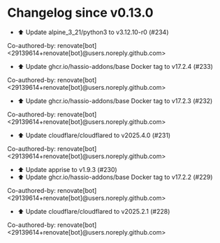 # Changelog since v0.13.0
- ⬆️ Update alpine_3_21/python3 to v3.12.10-r0 (#234)

Co-authored-by: renovate[bot] <29139614+renovate[bot]@users.noreply.github.com> 
- ⬆️ Update ghcr.io/hassio-addons/base Docker tag to v17.2.4 (#233)

Co-authored-by: renovate[bot] <29139614+renovate[bot]@users.noreply.github.com> 
- ⬆️ Update ghcr.io/hassio-addons/base Docker tag to v17.2.3 (#232)

Co-authored-by: renovate[bot] <29139614+renovate[bot]@users.noreply.github.com> 
- ⬆️ Update cloudflare/cloudflared to v2025.4.0 (#231)

Co-authored-by: renovate[bot] <29139614+renovate[bot]@users.noreply.github.com> 
- ⬆️ Update apprise to v1.9.3 (#230) 
- ⬆️ Update ghcr.io/hassio-addons/base Docker tag to v17.2.2 (#229)

Co-authored-by: renovate[bot] <29139614+renovate[bot]@users.noreply.github.com> 
- ⬆️ Update cloudflare/cloudflared to v2025.2.1 (#228)

Co-authored-by: renovate[bot] <29139614+renovate[bot]@users.noreply.github.com> 
